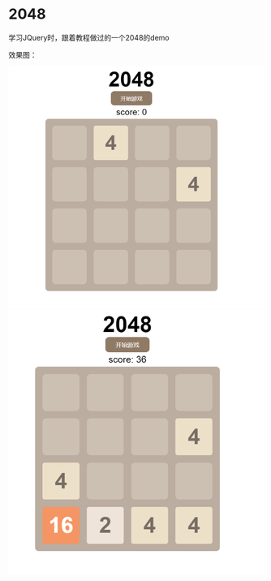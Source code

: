# 2048
学习JQuery时，跟着教程做过的一个2048的demo


效果图：


![](https://github.com/wingever/2048/blob/master/img/first.png)
![](https://github.com/wingever/2048/blob/master/img/second.png)
